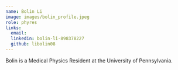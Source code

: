 ```yaml
---
name: Bolin Li
image: images/bolin_profile.jpeg
role: phyres
links:
  email:
  linkedin: bolin-li-898378227
  github: libolin08
---
```


Bolin is a Medical Physics Resident at the University of Pennsylvania. 
